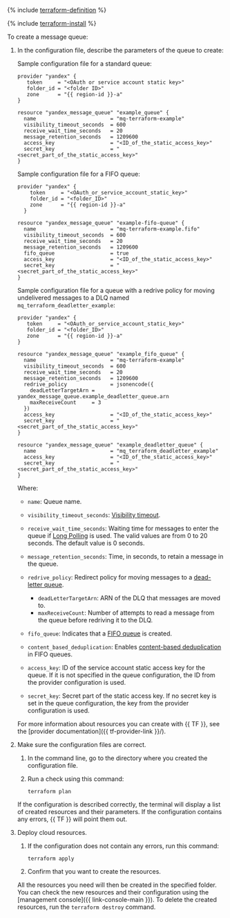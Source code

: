   {% include [terraform-definition](../../_tutorials/_tutorials_includes/terraform-definition.md) %}

  {% include [terraform-install](../../_includes/terraform-install.md) %}

  To create a message queue:

  1. In the configuration file, describe the parameters of the queue to create:

     Sample configuration file for a standard queue:

      ```
      provider "yandex" {
         token     = "<OAuth or service account static key>"
         folder_id = "<folder ID>"
         zone      = "{{ region-id }}-a"
      }

      resource "yandex_message_queue" "example_queue" {
        name                        = "mq-terraform-example"
        visibility_timeout_seconds  = 600
        receive_wait_time_seconds   = 20
        message_retention_seconds   = 1209600
        access_key                  = "<ID_of_the_static_access_key>"
        secret_key                  = "<secret_part_of_the_static_access_key>"
      }
      ```

      Sample configuration file for a FIFO queue:

      ```
      provider "yandex" {
          token     = "<OAuth_or_service_account_static_key>"
          folder_id = "<folder_ID>"
          zone      = "{{ region-id }}-a"
        }

      resource "yandex_message_queue" "example-fifo-queue" {
        name                        = "mq-terraform-example.fifo"
        visibility_timeout_seconds  = 600
        receive_wait_time_seconds   = 20
        message_retention_seconds   = 1209600
        fifo_queue                  = true
        access_key                  = "<ID_of_the_static_access_key>"
        secret_key                  = "<secret_part_of_the_static_access_key>"
      }
      ```

      Sample configuration file for a queue with a redrive policy for moving undelivered messages to a DLQ named `mq_terraform_deadletter_example`:

      ```
      provider "yandex" {
         token     = "<OAuth_or_service_account_static_key>"
         folder_id = "<folder_ID>"
         zone      = "{{ region-id }}-a"
      }

      resource "yandex_message_queue" "example_fifo_queue" {
        name                        = "mq-terraform-example"
        visibility_timeout_seconds  = 600
        receive_wait_time_seconds   = 20
        message_retention_seconds   = 1209600
        redrive_policy              = jsonencode({
          deadLetterTargetArn = yandex_message_queue.example_deadletter_queue.arn
          maxReceiveCount     = 3
        })
        access_key                  = "<ID_of_the_static_access_key>"
        secret_key                  = "<secret_part_of_the_static_access_key>"
      }

      resource "yandex_message_queue" "example_deadletter_queue" {
        name                        = "mq_terraform_deadletter_example"
        access_key                  = "<ID_of_the_static_access_key>"
        secret_key                  = "<secret_part_of_the_static_access_key>"
      }
      ```

      Where:

     * `name`: Queue name.
     * `visibility_timeout_seconds`: [Visibility timeout](../concepts/visibility-timeout.md).
     * `receive_wait_time_seconds`: Waiting time for messages to enter the queue if [Long Polling](../concepts/long-polling.md) is used. The valid values are from 0 to 20 seconds. The default value is 0 seconds.
     * `message_retention_seconds`: Time, in seconds, to retain a message in the queue.
     * `redrive_policy`: Redirect policy for moving messages to a [dead-letter queue](../concepts/dlq.md).
        * `deadLetterTargetArn`: ARN of the DLQ that messages are moved to.
        * `maxReceiveCount`: Number of attempts to read a message from the queue before redriving it to the DLQ.

     * `fifo_queue`: Indicates that a [FIFO queue](../concepts/queue.md#fifo-queues) is created.
     * `content_based_deduplication`: Enables [content-based deduplication](../concepts/deduplication.md#content-based-deduplication) in FIFO queues.
     * `access_key`: ID of the service account static access key for the queue. If it is not specified in the queue configuration, the ID from the provider configuration is used.
     * `secret_key`: Secret part of the static access key. If no secret key is set in the queue configuration, the key from the provider configuration is used.

     For more information about resources you can create with {{ TF }}, see the [provider documentation]({{ tf-provider-link }}/).

  1. Make sure the configuration files are correct.

     1. In the command line, go to the directory where you created the configuration file.
     1. Run a check using this command:

        ```
        terraform plan
        ```

     If the configuration is described correctly, the terminal will display a list of created resources and their parameters. If the configuration contains any errors, {{ TF }} will point them out.

  1. Deploy cloud resources.

     1. If the configuration does not contain any errors, run this command:

        ```
        terraform apply
        ```

     1. Confirm that you want to create the resources.

     All the resources you need will then be created in the specified folder. You can check the new resources and their configuration using the [management console]({{ link-console-main }}). To delete the created resources, run the `terraform destroy` command.
